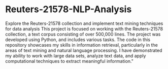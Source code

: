 # Reuters-21578-NLP-Analysis
Explore the Reuters-21578 collection and implement text mining techniques for data analysis
This project is focused on working with the Reuters-21578 collection, a text corpus consisting of over 500,000 lines. The project was developed using Python, and includes various tasks. The code in this repository showcases my skills in information retrieval, particularly in the areas of text mining and natural language processing. I have demonstrated my ability to work with large data sets, analyze text data, and apply computational techniques to extract meaningful information."
